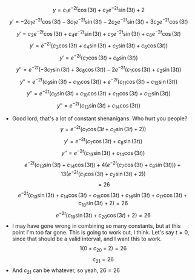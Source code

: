 $$y = c_{1}e^{-2t}\cos(3t) + c_{2}e^{-2t}\sin(3t)+2$$
$$y' = -2c_{1}e^{-2t}\cos(3t) - 3c_1e^{-2t}\sin(3t)  -2c_{2}e^{-2t}\sin(3t)+3c_{2}e^{-2t}\cos(3t)$$
$$y' = c_{3}e^{-2t}\cos(3t)+ c_{4}e^{-2t}\sin(3t)+c_{5}e^{-2t}\sin(3t)+c_{6}e^{-2t}\cos(3t)$$
$$y'= e^{-2t}(c_{3}\cos(3t) + c_{4}\sin(3t) + c_{5}\sin(3t) + c_{6}\cos(3t))$$
$$y' = e^{-2t} (c_{7}\cos(3t) + c_{8}\sin(3t))$$
$$y'' = e^{-2t}(-3c_{7}\sin(3t)+3c_{8}\cos(3t))-2e^{-2t}(c_{1}\cos(3t) + c_{2}\sin(3t))$$
$$y'' = e^{-2t}(c_{9}\sin(3t) + c_{10}\cos(3t))+ e^{-2t}(c_{11}\cos(3t)+c_{12}\sin(3t))$$
$$y'' = e^{-2t}( c_{9}\sin(3t) + c_{10}\cos(3t) + c_{11}\cos(3t) + c_{12}\sin(3t))$$
$$y'' = e^{-2t}(c_{13}\sin(3t) + c_{14}\cos(3t))$$
- Good lord, that's a lot of constant shenanigans. Who hurt you people?
$$y = e^{-2t}(c_{1}\cos(3t + c_{2}\sin(3t) + 2))$$
$$y' = e^{-2t} (c_{7}\cos(3t) + c_{8}\sin(3t))$$
$$y'' = e^{-2t}(c_{13}\sin(3t) + c_{14}\cos(3t))$$
$$e^{-2t}(c_{13}\sin(3t) + c_{14}\cos(3t)) + 4( e^{-2t} (c_{7}\cos(3t) + c_{8}\sin(3t))) + 13 (e^{-2t}(c_{1}\cos(3t) + c_{2}\sin(3t) + 2))$$
$$= 26$$
$$e^{-2t}(c_{13}\sin(3t) + c_{14}\cos(3t) + c_{15}\cos(3t) + c_{16}\sin(3t)+c_{17}\cos(3t)+ c_{18}\sin(3t) + 2)=26$$
$$e^{-2t}(c_{19}\sin(3t) + c_{20}\cos(3t) + 2)=26$$
- I may have gone wrong in combining so many constants, but at this point I'm too far gone. This is going to work out, I think. Let's say $t=0$, since that should be a valid interval, and I want this to work.
$$1(0 + c_{20}+2)=26$$
$$c_{21}= 26$$
- And $c_{21}$ can be whatever, so yeah, $26=26$



